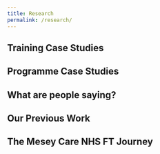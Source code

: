 ```yaml
---
title: Research
permalink: /research/
---
```


## Training Case Studies

## Programme Case Studies

## What are people saying?

## Our Previous Work

## The Mesey Care NHS FT Journey